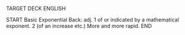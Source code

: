 TARGET DECK
ENGLISH

START
Basic
Exponential
Back: adj. 1 of or indicated by a mathematical exponent. 2 (of an increase etc.) More and more rapid.
END
